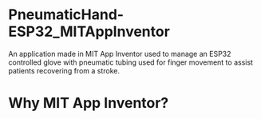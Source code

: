 # PneumaticHand-ESP32_MITAppInventor
An application made in MIT App Inventor used to manage an ESP32 controlled glove with pneumatic tubing used for finger movement to assist patients recovering from a stroke. 

# Why MIT App Inventor?
